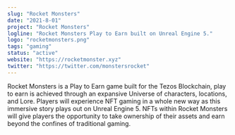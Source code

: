 ```yaml
---
slug: "Rocket Monsters"
date: "2021-8-01"
project: "Rocket Monsters"
logline: "Rocket Monsters Play to Earn built on Unreal Engine 5."
logo: "rocketmonsters.png"
tags: "gaming"
status: "active"
website: "https://rocketmonster.xyz"
twitter: "https://twitter.com/monstersrocket"
---
```


Rocket Monsters is a Play to Earn game built for the Tezos Blockchain, play to earn is achieved through an expansive Universe of characters, locations, and Lore. Players will experience NFT gaming in a whole new way as this immersive story plays out on Unreal Engine 5. NFTs within Rocket Monsters will give players the opportunity to take ownership of their assets and earn beyond the confines of traditional gaming. 
